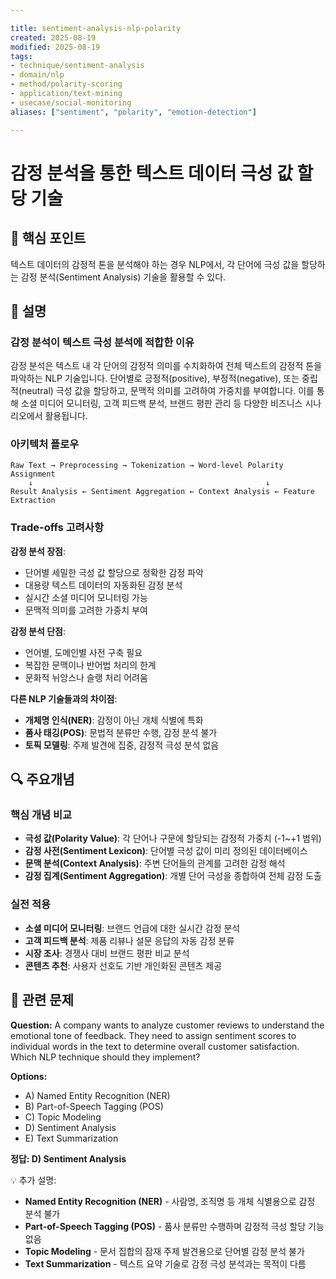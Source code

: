 ```yaml
---

title: sentiment-analysis-nlp-polarity
created: 2025-08-19
modified: 2025-08-19
tags:
- technique/sentiment-analysis
- domain/nlp
- method/polarity-scoring
- application/text-mining
- usecase/social-monitoring
aliases: ["sentiment", "polarity", "emotion-detection"]

---
```


# 감정 분석을 통한 텍스트 데이터 극성 값 할당 기술

## 🎯 핵심 포인트

텍스트 데이터의 감정적 톤을 분석해야 하는 경우 NLP에서, 각 단어에 극성 값을 할당하는 감정 분석(Sentiment Analysis) 기술을 활용할 수 있다.

## 📝 설명

### 감정 분석이 텍스트 극성 분석에 적합한 이유

감정 분석은 텍스트 내 각 단어의 감정적 의미를 수치화하여 전체 텍스트의 감정적 톤을 파악하는 NLP 기술입니다. 단어별로 긍정적(positive), 부정적(negative), 또는 중립적(neutral) 극성 값을 할당하고, 문맥적 의미를 고려하여 가중치를 부여합니다. 이를 통해 소셜 미디어 모니터링, 고객 피드백 분석, 브랜드 평판 관리 등 다양한 비즈니스 시나리오에서 활용됩니다.

### 아키텍처 플로우

```
Raw Text → Preprocessing → Tokenization → Word-level Polarity Assignment 
    ↓                                                    ↓
Result Analysis ← Sentiment Aggregation ← Context Analysis ← Feature Extraction
```

### Trade-offs 고려사항

**감정 분석 장점**:
- 단어별 세밀한 극성 값 할당으로 정확한 감정 파악
- 대용량 텍스트 데이터의 자동화된 감정 분석
- 실시간 소셜 미디어 모니터링 가능
- 문맥적 의미를 고려한 가중치 부여

**감정 분석 단점**:
- 언어별, 도메인별 사전 구축 필요
- 복잡한 문맥이나 반어법 처리의 한계
- 문화적 뉘앙스나 슬랭 처리 어려움

**다른 NLP 기술들과의 차이점**:
- **개체명 인식(NER)**: 감정이 아닌 개체 식별에 특화
- **품사 태깅(POS)**: 문법적 분류만 수행, 감정 분석 불가
- **토픽 모델링**: 주제 발견에 집중, 감정적 극성 분석 없음

## 🔍 주요개념

### 핵심 개념 비교

- **극성 값(Polarity Value)**: 각 단어나 구문에 할당되는 감정적 가중치 (-1~+1 범위)
- **감정 사전(Sentiment Lexicon)**: 단어별 극성 값이 미리 정의된 데이터베이스
- **문맥 분석(Context Analysis)**: 주변 단어들의 관계를 고려한 감정 해석
- **감정 집계(Sentiment Aggregation)**: 개별 단어 극성을 종합하여 전체 감정 도출

### 실전 적용

- **소셜 미디어 모니터링**: 브랜드 언급에 대한 실시간 감정 분석
- **고객 피드백 분석**: 제품 리뷰나 설문 응답의 자동 감정 분류
- **시장 조사**: 경쟁사 대비 브랜드 평판 비교 분석
- **콘텐츠 추천**: 사용자 선호도 기반 개인화된 콘텐츠 제공

## 📝 관련 문제

**Question:** A company wants to analyze customer reviews to understand the emotional tone of feedback. They need to assign sentiment scores to individual words in the text to determine overall customer satisfaction. Which NLP technique should they implement?

**Options:**

- A) Named Entity Recognition (NER)
- B) Part-of-Speech Tagging (POS)
- C) Topic Modeling
- D) Sentiment Analysis
- E) Text Summarization

**정답: D) Sentiment Analysis**

💡 추가 설명:

- **Named Entity Recognition (NER)** - 사람명, 조직명 등 개체 식별용으로 감정 분석 불가
- **Part-of-Speech Tagging (POS)** - 품사 분류만 수행하며 감정적 극성 할당 기능 없음
- **Topic Modeling** - 문서 집합의 잠재 주제 발견용으로 단어별 감정 분석 불가
- **Text Summarization** - 텍스트 요약 기술로 감정 극성 분석과는 목적이 다름
